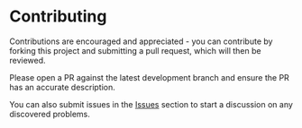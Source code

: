 # Contributing
Contributions are encouraged and appreciated - you can contribute by forking this project and submitting a pull request, which will then be reviewed.

Please open a PR against the latest development branch and ensure the PR has an accurate description.

You can also submit issues in the [Issues](https://github.com/shorthouse/CoinWatch/issues) section to start a discussion on any discovered problems. 
